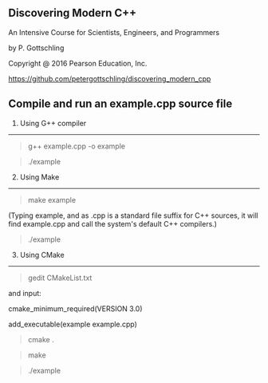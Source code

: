 Discovering Modern C++
--------------------------------------------

An Intensive Course for Scientists, Engineers, and Programmers

by P. Gottschling

Copyright @ 2016 Pearson Education, Inc.

https://github.com/petergottschling/discovering_modern_cpp


Compile and run an example.cpp source file
----------------------

1. Using G++ compiler
------------------

> g++ example.cpp -o example

> ./example

2. Using Make
--------------

> make example

(Typing example, and as .cpp is a standard file suffix for C++ sources, it will find example.cpp and call the system's default C++ compilers.)

> ./example

3. Using CMake
---------------

> gedit CMakeList.txt

and input:

cmake_minimum_required(VERSION 3.0)

add_executable(example example.cpp)

> cmake .

> make

> ./example
